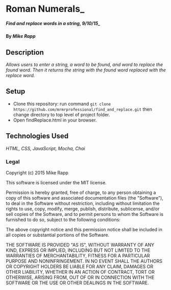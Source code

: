 # Roman Numerals_

#####  Find and replace words in a string, 9/10/15_

#### By _Mike Rapp_

## Description

_Allows users to enter a string, a word to be found, and word to replace the found word. Then it returns the string with the found word replaced with the replace word._

## Setup

 * Clone this repository: run command ```git clone https://github.com/mrmrprofessional/find_and_replace.git``` then change directory to top level of project folder.
 * Open findReplace.html in your browser.

## Technologies Used

_HTML, CSS, JavaScript, Mocha, Chai_

### Legal

Copyright (c) 2015 Mike Rapp

This software is licensed under the MIT license.

Permission is hereby granted, free of charge, to any person obtaining a copy
of this software and associated documentation files (the "Software"), to deal
in the Software without restriction, including without limitation the rights
to use, copy, modify, merge, publish, distribute, sublicense, and/or sell
copies of the Software, and to permit persons to whom the Software is
furnished to do so, subject to the following conditions:

The above copyright notice and this permission notice shall be included in
all copies or substantial portions of the Software.

THE SOFTWARE IS PROVIDED "AS IS", WITHOUT WARRANTY OF ANY KIND, EXPRESS OR
IMPLIED, INCLUDING BUT NOT LIMITED TO THE WARRANTIES OF MERCHANTABILITY,
FITNESS FOR A PARTICULAR PURPOSE AND NONINFRINGEMENT. IN NO EVENT SHALL THE
AUTHORS OR COPYRIGHT HOLDERS BE LIABLE FOR ANY CLAIM, DAMAGES OR OTHER
LIABILITY, WHETHER IN AN ACTION OF CONTRACT, TORT OR OTHERWISE, ARISING FROM,
OUT OF OR IN CONNECTION WITH THE SOFTWARE OR THE USE OR OTHER DEALINGS IN
THE SOFTWARE.
